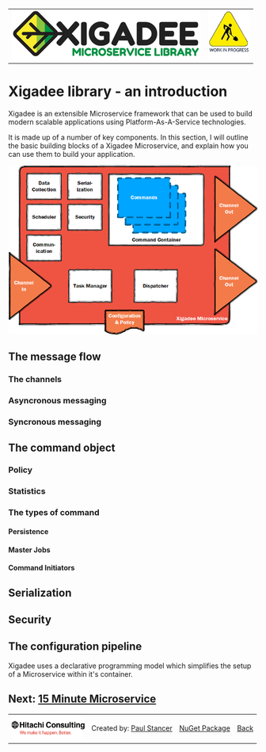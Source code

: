 <table>
<tr>
<td width="80%"><a href="../../README.md"><img src="../../docs/Xigadee2.png" alt="Xigadee"></a></td>
<td width = "*" align="right"><img src="../../docs/smallWIP.jpg" alt="Sorry, I'm still working here" height="100"></td>
</tr>
</table>

# Xigadee library - an introduction

Xigadee is an extensible Microservice framework that can be used to build modern scalable applications using Platform-As-A-Service technologies.

It is made up of a number of key components. In this section, I will outline the basic building blocks of a Xigadee Microservice, and explain how you can use them to build your application.

![Xigadee](Xigadee.png)

## The message flow

### The channels

### Asyncronous messaging

### Syncronous messaging

## The command object

### Policy

### Statistics

### The types of command

#### Persistence

#### Master Jobs

#### Command Initiators

## Serialization

## Security

## The configuration pipeline

Xigadee uses a declarative programming model which simplifies the setup of a Microservice within it's container.

## Next: [15 Minute Microservice](fifteenminuteMicroservice.md)

<table><tr> 
<td><a href="http://www.hitachiconsulting.com"><img src="../../docs/hitachi.png" alt="Hitachi Consulting" height="50"/></a></td> 
<td>Created by: <a href="http://github.com/paulstancer">Paul Stancer</a></td>
  <td><a href="https://www.nuget.org/packages/Xigadee">NuGet Package</a></td>
  <td><a href="../../README.md">Back</a></td>
</tr></table>
